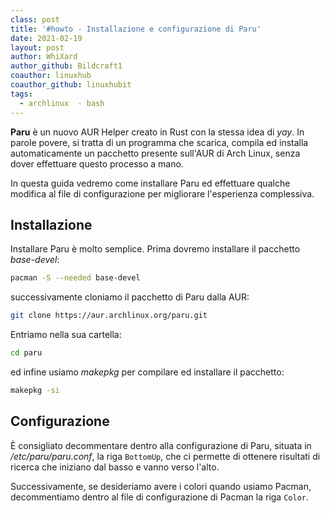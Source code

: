 ```yaml
---
class: post
title: '#howto - Installazione e configurazione di Paru'
date: 2021-02-19
layout: post
author: WhiXard
author_github: Bildcraft1
coauthor: linuxhub
coauthor_github: linuxhubit
tags:
  - archlinux  - bash
---
```

**Paru** è un nuovo AUR Helper creato in Rust con la stessa idea di *yay*. In parole povere, si tratta di un programma che scarica, compila ed installa automaticamente un pacchetto presente sull'AUR di Arch Linux, senza dover effettuare questo processo a mano.

In questa guida vedremo come installare Paru ed effettuare qualche modifica al file di configurazione per migliorare l'esperienza complessiva.

## Installazione
Installare Paru è molto semplice. Prima dovremo installare il pacchetto *base-devel*:
```bash
pacman -S --needed base-devel
```
successivamente cloniamo il pacchetto di Paru dalla AUR:
```bash
git clone https://aur.archlinux.org/paru.git
```
Entriamo nella sua cartella:
```bash
cd paru
```
ed infine usiamo *makepkg* per compilare ed installare il pacchetto:
```bash
makepkg -si
```

## Configurazione
È consigliato decommentare dentro alla configurazione di Paru, situata in _/etc/paru/paru.conf_, la riga `BottomUp`, che ci permette di ottenere risultati di ricerca che iniziano dal basso e vanno verso l'alto.

Successivamente, se desideriamo avere i colori quando usiamo Pacman, decommentiamo dentro al file di configurazione di Pacman la riga `Color`.

